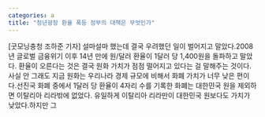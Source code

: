 ```yaml
---
categories: a
title: "청년광장 환율 폭등 정부의 대책은 무엇인가"
---
```

[굿모닝충청 조하준 기자] 설마설마 했는데 결국 우려했던 일이 벌어지고 말았다.2008년 글로벌 금융위기 이후 14년 만에 원/달러 환율이 1달러 당 1,400원을 돌파하고 말았다. 환율이 오른다는 것은 결국 원화 가치가 점점 떨어지고 있다는 걸 말해주는 것이다. 사실 안 그래도 지금 원화는 우리나라 경제 규모에 비해서 화폐 가치가 너무 낮은 편이다.선진국 화폐 중에서 1달러 당 환율이 4자리 수를 기록한 화폐는 대한민국 원을 제외하면 이탈리아 리라밖에 없었다. 유일하게 이탈리아 리라만이 대한민국 원보다도 가치가 낮았다.하지만 그